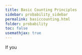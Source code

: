 ```yaml
---
title: Basic Counting Principles
sidebar: probability_sidebar
permalink: basiccounting.html
folder: probability
toc: false
usemathjax: true
---
```


If you 
